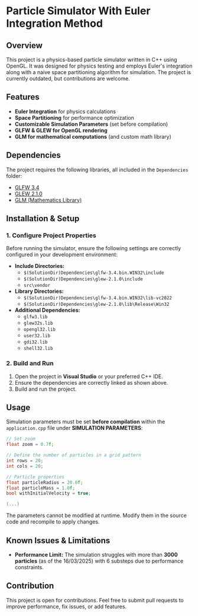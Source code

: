 # Particle Simulator With Euler Integration Method

## Overview
This project is a physics-based particle simulator written in C++ using OpenGL. It was designed for physics testing and employs Euler's integration along with a naive space partitioning algorithm for simulation. The project is currently outdated, but contributions are welcome.

## Features
- **Euler Integration** for physics calculations
- **Space Partitioning** for performance optimization
- **Customizable Simulation Parameters** (set before compilation)
- **GLFW & GLEW for OpenGL rendering**
- **GLM for mathematical computations** (and custom math library)

## Dependencies
The project requires the following libraries, all included in the `Dependencies` folder:
- [GLFW 3.4](https://www.glfw.org/)
- [GLEW 2.1.0](http://glew.sourceforge.net/)
- [GLM (Mathematics Library)](https://glm.g-truc.net/0.9.9/index.html)

## Installation & Setup
### 1. Configure Project Properties
Before running the simulator, ensure the following settings are correctly configured in your development environment:
- **Include Directories:**
  - `$(SolutionDir)Dependencies\glfw-3.4.bin.WIN32\include`
  - `$(SolutionDir)Dependencies\glew-2.1.0\include`
  - `src\vendor`
- **Library Directories:**
  - `$(SolutionDir)Dependencies\glfw-3.4.bin.WIN32\lib-vc2022`
  - `$(SolutionDir)Dependencies\glew-2.1.0\lib\Release\Win32`
- **Additional Dependencies:** 
  - `glfw3.lib`
  - `glew32s.lib`
  - `opengl32.lib`
  - `user32.lib`
  - `gdi32.lib`
  - `shell32.lib`

### 2. Build and Run
1. Open the project in **Visual Studio** or your preferred C++ IDE.
2. Ensure the dependencies are correctly linked as shown above.
3. Build and run the project.

## Usage
Simulation parameters must be set **before compilation** within the `application.cpp` file under **SIMULATION PARAMETERS**:
```cpp
// Set zoom
float zoom = 0.7f;

// Define the number of particles in a grid pattern
int rows = 20;
int cols = 20;

// Particle properties
float particleRadius = 20.0f;
float particleMass = 1.0f;
bool withInitialVelocity = true;

(...)
```
The parameters cannot be modified at runtime. Modify them in the source code and recompile to apply changes.

## Known Issues & Limitations
- **Performance Limit:** The simulation struggles with more than **3000 particles** (as of the 16/03/2025) with 6 substeps due to performance constraints.

## Contribution
This project is open for contributions. Feel free to submit pull requests to improve performance, fix issues, or add features.
